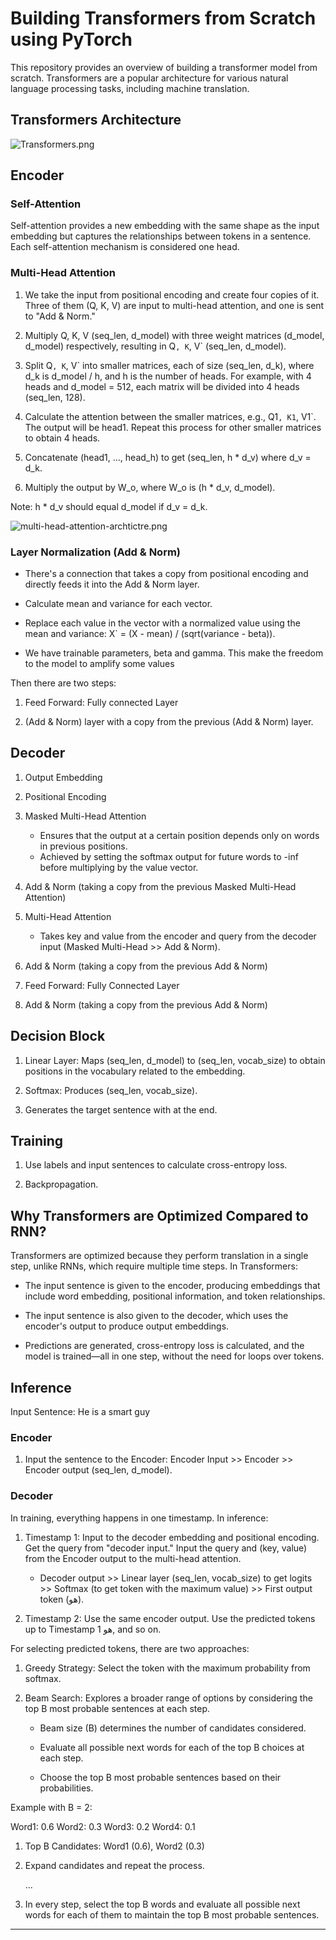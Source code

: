 
# Building Transformers from Scratch using PyTorch

This repository provides an overview of building a transformer model from scratch. Transformers are a popular architecture for various natural language processing tasks, including machine translation.



## Transformers Architecture

![Transformers.png](images%2FTransformers.png)


## Encoder

### Self-Attention

Self-attention provides a new embedding with the same shape as the input embedding but captures the relationships between tokens in a sentence. Each self-attention mechanism is considered one head.

### Multi-Head Attention

1. We take the input from positional encoding and create four copies of it. Three of them (Q, K, V) are input to multi-head attention, and one is sent to "Add & Norm."

2. Multiply Q, K, V (seq_len, d_model) with three weight matrices (d_model, d_model) respectively, resulting in Q`, K`, V` (seq_len, d_model).

3. Split Q`, K`, V` into smaller matrices, each of size (seq_len, d_k), where d_k is d_model / h, and h is the number of heads. For example, with 4 heads and d_model = 512, each matrix will be divided into 4 heads (seq_len, 128).

4. Calculate the attention between the smaller matrices, e.g., Q1`, K1`, V1`. The output will be head1. Repeat this process for other smaller matrices to obtain 4 heads.

5. Concatenate (head1, ..., head_h) to get (seq_len, h * d_v) where d_v = d_k.

6. Multiply the output by W_o, where W_o is (h * d_v, d_model).

Note: h * d_v should equal d_model if d_v = d_k.


![multi-head-attention-archtictre.png](images%2Fmulti-head-attention-archtictre.png)


### Layer Normalization (Add & Norm)

- There's a connection that takes a copy from positional encoding and directly feeds it into the Add & Norm layer.

- Calculate mean and variance for each vector.

- Replace each value in the vector with a normalized value using the mean and variance: X` = (X - mean) / (sqrt(variance - beta)).

- We have trainable parameters, beta and gamma. This make the freedom to the model to amplify some values

Then there are two steps:

1. Feed Forward: Fully connected Layer

2. (Add & Norm) layer with a copy from the previous (Add & Norm) layer.

## Decoder

1. Output Embedding

2. Positional Encoding

3. Masked Multi-Head Attention
   - Ensures that the output at a certain position depends only on words in previous positions.
   - Achieved by setting the softmax output for future words to -inf before multiplying by the value vector.

4. Add & Norm (taking a copy from the previous Masked Multi-Head Attention)

5. Multi-Head Attention
   - Takes key and value from the encoder and query from the decoder input (Masked Multi-Head >> Add & Norm).

6. Add & Norm (taking a copy from the previous Add & Norm)

7. Feed Forward: Fully Connected Layer

8. Add & Norm (taking a copy from the previous Add & Norm)

## Decision Block

1. Linear Layer: Maps (seq_len, d_model) to (seq_len, vocab_size) to obtain positions in the vocabulary related to the embedding.

2. Softmax: Produces (seq_len, vocab_size).

3. Generates the target sentence with <EOS> at the end.

## Training

1. Use labels and input sentences to calculate cross-entropy loss.

2. Backpropagation.

## Why Transformers are Optimized Compared to RNN?

Transformers are optimized because they perform translation in a single step, unlike RNNs, which require multiple time steps. In Transformers:

- The input sentence is given to the encoder, producing embeddings that include word embedding, positional information, and token relationships.

- The input sentence is also given to the decoder, which uses the encoder's output to produce output embeddings.

- Predictions are generated, cross-entropy loss is calculated, and the model is trained—all in one step, without the need for loops over tokens.

## Inference

Input Sentence: <SOS> He is a smart guy <EOS>

### Encoder

1. Input the sentence to the Encoder: Encoder Input >> Encoder >> Encoder output (seq_len, d_model).

### Decoder

In training, everything happens in one timestamp. In inference:

1. Timestamp 1: Input <SOS> to the decoder embedding and positional encoding. Get the query from "decoder input." Input the query and (key, value) from the Encoder output to the multi-head attention.

    - Decoder output >> Linear layer (seq_len, vocab_size) to get logits >> Softmax (to get token with the maximum value) >> First output token (هو).

2. Timestamp 2: Use the same encoder output. Use the predicted tokens up to Timestamp 1 <SOS> هو, and so on.

For selecting predicted tokens, there are two approaches:

1. Greedy Strategy: Select the token with the maximum probability from softmax.

2. Beam Search: Explores a broader range of options by considering the top B most probable sentences at each step.

   - Beam size (B) determines the number of candidates considered.

   - Evaluate all possible next words for each of the top B choices at each step.

   - Choose the top B most probable sentences based on their probabilities.

Example with B = 2:

Word1: 0.6
Word2: 0.3
Word3: 0.2
Word4: 0.1

1. Top B Candidates: Word1 (0.6), Word2 (0.3)

2. Expand candidates and repeat the process.

   ...

4. In every step, select the top B words and evaluate all possible next words for each of them to maintain the top B most probable sentences.

---
 
